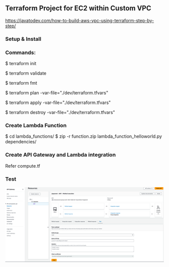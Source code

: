 ## Terraform Project for EC2 within Custom VPC
https://javatodev.com/how-to-build-aws-vpc-using-terraform-step-by-step/

### Setup & Install


### Commands:
$ terraform init

$ terraform validate

$ terraform fmt

$ terraform plan -var-file="./dev/terraform.tfvars"

$ terraform apply -var-file="./dev/terraform.tfvars"

$ terraform destroy -var-file="./dev/terraform.tfvars"


### Create Lambda Function
$ cd lambda_functions/
$ zip -r function.zip lambda_function_helloworld.py dependencies/

### Create API Gateway and Lambda integration
Refer compute.tf

### Test
![img.png](test_apigateway_lambda.png)

